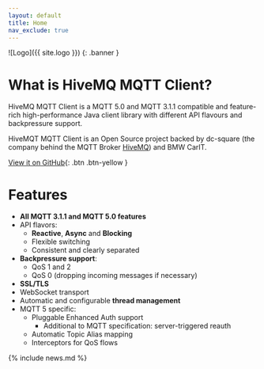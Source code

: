 ```yaml
---
layout: default
title: Home
nav_exclude: true
---
```


![Logo]({{ site.logo }})
{: .banner }


# What is HiveMQ MQTT Client?

HiveMQ MQTT Client is a MQTT 5.0 and MQTT 3.1.1 compatible and feature-rich high-performance Java client library with 
different API flavours and backpressure support.

HiveMQT MQTT Client is an Open Source project backed by dc-square (the company behind the MQTT Broker 
[HiveMQ](https://www.hivemq.com/)) and BMW CarIT.

[View it on GitHub](https://github.com/hivemq/hivemq-mqtt-client){: .btn .btn-yellow }


# Features

- **All MQTT 3.1.1 and MQTT 5.0 features**
- API flavors:
  - **Reactive**, **Async** and **Blocking**
  - Flexible switching
  - Consistent and clearly separated
- **Backpressure support**:
  - QoS 1 and 2
  - QoS 0 (dropping incoming messages if necessary)
- **SSL/TLS**
- WebSocket transport
- Automatic and configurable **thread management**
- MQTT 5 specific:
  - Pluggable Enhanced Auth support
    - Additional to MQTT specification: server-triggered reauth
  - Automatic Topic Alias mapping
  - Interceptors for QoS flows

{% include news.md %}
